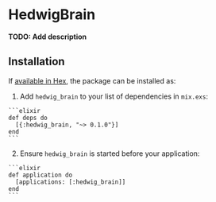 # HedwigBrain

**TODO: Add description**

## Installation

If [available in Hex](https://hex.pm/docs/publish), the package can be installed as:

  1. Add `hedwig_brain` to your list of dependencies in `mix.exs`:

    ```elixir
    def deps do
      [{:hedwig_brain, "~> 0.1.0"}]
    end
    ```

  2. Ensure `hedwig_brain` is started before your application:

    ```elixir
    def application do
      [applications: [:hedwig_brain]]
    end
    ```

